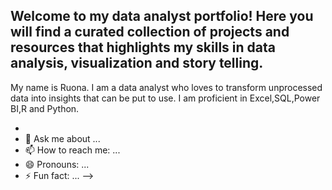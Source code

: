 ## Welcome to my data analyst portfolio! Here you will find a curated collection of projects and resources that highlights my skills in data analysis, visualization and story telling.

My name is Ruona. I am a data analyst who loves to transform unprocessed data into insights that can be put to use. I am proficient in Excel,SQL,Power BI,R and Python.



- 
- 💬 Ask me about ...
- 📫 How to reach me: ...
- 😄 Pronouns: ...
- ⚡ Fun fact: ...
-->
